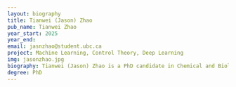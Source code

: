```yaml
---
layout: biography
title: Tianwei (Jason) Zhao
pub_name: Tianwei Zhao
year_start: 2025
year_end: 
email: jasnzhao@student.ubc.ca
project: Machine Learning, Control Theory, Deep Learning
img: jasonzhao.jpg
biography: Tianwei (Jason) Zhao is a PhD candidate in Chemical and Biological Engineering at the University of British Columbia (UBC), where he also completed his BASc and MEng. His research interests lie at the intersection of machine learning and control theories, with a particular focus on the applications of deep learning to enhance automated systems and processes.
degree: PhD
---
```

